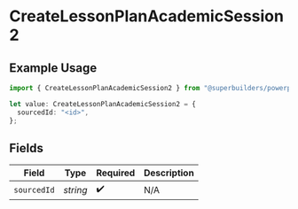 # CreateLessonPlanAcademicSession2

## Example Usage

```typescript
import { CreateLessonPlanAcademicSession2 } from "@superbuilders/powerpath/models/operations";

let value: CreateLessonPlanAcademicSession2 = {
  sourcedId: "<id>",
};
```

## Fields

| Field              | Type               | Required           | Description        |
| ------------------ | ------------------ | ------------------ | ------------------ |
| `sourcedId`        | *string*           | :heavy_check_mark: | N/A                |